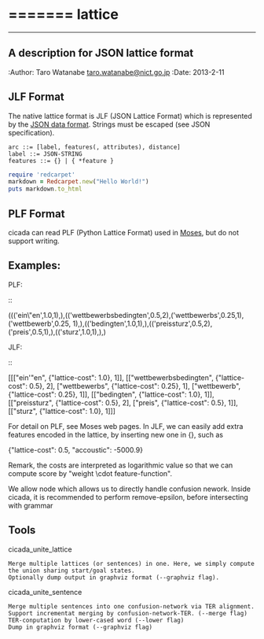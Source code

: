 =======
lattice
=======

-------------------------------------
A description for JSON lattice format
-------------------------------------

:Author: Taro Watanabe <taro.watanabe@nict.go.jp>
:Date:   2013-2-11

JLF Format
----------

The native lattice format is JLF (JSON Lattice Format) which is
represented by the [JSON data format](http://www.json.org>).
Strings must be escaped (see JSON specification).

```
arc ::= [label, features(, attributes), distance]
label ::= JSON-STRING
features ::= {} | { *feature }
```

```ruby
require 'redcarpet'
markdown = Redcarpet.new("Hello World!")
puts markdown.to_html
```

PLF Format
----------

cicada can read PLF (Python Lattice Format) used in [Moses](http://statmt.org/moses/), but do not
support writing.


Examples:
---------

PLF:

::

  ((('ein\\"en',1.0,1),),(('wettbewerbsbedingten',0.5,2),('wettbewerbs',0.25,1), ('wettbewerb',0.25, 1),),(('bedingten',1.0,1),),(('preissturz',0.5,2), ('preis',0.5,1),),(('sturz',1.0,1),),)


JLF:

::

  [[["ein'\"en", {"lattice-cost": 1.0}, 1]], [["wettbewerbsbedingten", {"lattice-cost": 0.5}, 2], ["wettbewerbs", {"lattice-cost": 0.25}, 1], ["wettbewerb", {"lattice-cost": 0.25}, 1]], [["bedingten", {"lattice-cost": 1.0}, 1]], [["preissturz", {"lattice-cost": 0.5}, 2], ["preis", {"lattice-cost": 0.5}, 1]], [["sturz", {"lattice-cost": 1.0}, 1]]]


For detail on PLF, see Moses web pages. In JLF, we can easily add extra features encoded in the lattice,
by inserting new one in {}, such as

  {"lattice-cost": 0.5, "accoustic": -5000.9}

Remark, the costs are interpreted as logarithmic value so that we can compute score by "weight \cdot feature-function".


We allow <epsilon> node which allows us to directly handle confusion nework.
Inside cicada, it is recommended to perform remove-epsilon, before intersecting with grammar 

Tools
-----

cicada_unite_lattice

	Merge multiple lattices (or sentences) in one. Here, we simply compute the union sharing start/goal states.
	Optionally dump output in graphviz format (--graphviz flag).

cicada_unite_sentence

	Merge multiple sentences into one confusion-network via TER alignment.
	Support incrementat merging by confusion-network-TER. (--merge flag)
	TER-conputation by lower-cased word (--lower flag)
	Dump in graphviz format (--graphviz flag)

